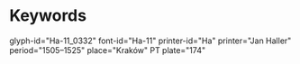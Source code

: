 # Keywords
glyph-id="Ha-11_0332"
font-id="Ha-11"
printer-id="Ha"
printer="Jan Haller"
period="1505–1525"
place="Kraków"
PT plate="174"
